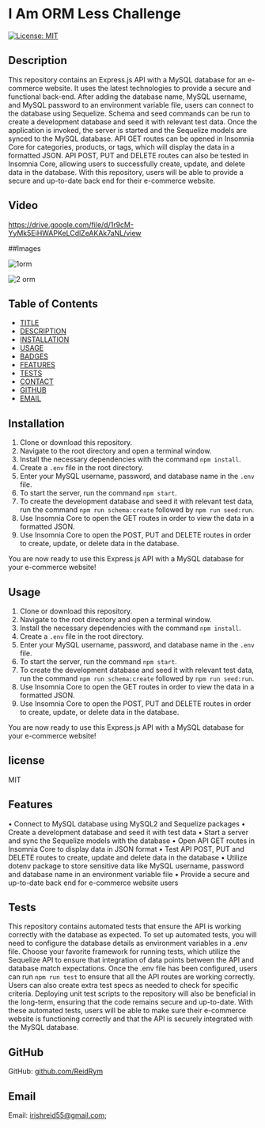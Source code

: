 # I Am ORM Less Challenge
[![License: MIT](https://img.shields.io/badge/License-MIT-yellow.svg)](https://opensource.org/licenses/MIT)


## Description
This repository contains an Express.js API with a MySQL database for an e-commerce website. It uses the latest technologies to provide a secure and functional back-end. After adding the database name, MySQL username, and MySQL password to an environment variable file, users can connect to the database using Sequelize. Schema and seed commands can be run to create a development database and seed it with relevant test data. Once the application is invoked, the server is started and the Sequelize models are synced to the MySQL database. API GET routes can be opened in Insomnia Core for categories, products, or tags, which will display the data in a formatted JSON. API POST, PUT and DELETE routes can also be tested in Insomnia Core, allowing users to successfully create, update, and delete data in the database. With this repository, users will be able to provide a secure and up-to-date back end for their e-commerce website.

## Video

https://drive.google.com/file/d/1r9cM-YyMk5EiHWAPKeLCdlZeAKAk7aNL/view


##Images

![1orm](https://github.com/ReidRym/I_Am_ORM_Less_Challenge/assets/123789106/35ca8c02-a4db-4d50-a65f-40a51b010b17)


![2 orm](https://github.com/ReidRym/I_Am_ORM_Less_Challenge/assets/123789106/3b424798-50c6-46c7-af9d-0643b109c121)


## Table of Contents

* [TITLE](#title)
* [DESCRIPTION](#description)
* [INSTALLATION](#installation)
* [USAGE](#usage)
* [BADGES](#badges)
* [FEATURES](#features)
* [TESTS](#tests)
* [CONTACT](#contact)
* [GITHUB](#github)
* [EMAIL](#email)


## Installation
1. Clone or download this repository. 
2. Navigate to the root directory and open a terminal window.
3. Install the necessary dependencies with the command `npm install`.
4. Create a `.env` file in the root directory. 
5. Enter your MySQL username, password, and database name in the `.env` file.
6. To start the server, run the command `npm start`.
7. To create the development database and seed it with relevant test data, run the command `npm run schema:create` followed by `npm run seed:run`.
8. Use Insomnia Core to open the GET routes in order to view the data in a formatted JSON.
9. Use Insomnia Core to open the POST, PUT and DELETE routes in order to create, update, or delete data in the database.

You are now ready to use this Express.js API with a MySQL database for your e-commerce website!


## Usage
1. Clone or download this repository. 
2. Navigate to the root directory and open a terminal window.
3. Install the necessary dependencies with the command `npm install`.
4. Create a `.env` file in the root directory. 
5. Enter your MySQL username, password, and database name in the `.env` file.
6. To start the server, run the command `npm start`.
7. To create the development database and seed it with relevant test data, run the command `npm run schema:create` followed by `npm run seed:run`.
8. Use Insomnia Core to open the GET routes in order to view the data in a formatted JSON.
9. Use Insomnia Core to open the POST, PUT and DELETE routes in order to create, update, or delete data in the database.

You are now ready to use this Express.js API with a MySQL database for your e-commerce website!

## license
MIT

## Features  
• Connect to MySQL database using MySQL2 and Sequelize packages
• Create a development database and seed it with test data
• Start a server and sync the Sequelize models with the database
• Open API GET routes in Insomnia Core to display data in JSON format
• Test API POST, PUT and DELETE routes to create, update and delete data in the database
• Utilize dotenv package to store sensitive data like MySQL username, password and database name in an environment variable file
• Provide a secure and up-to-date back end for e-commerce website users


## Tests  
This repository contains automated tests that ensure the API is working correctly with the database as expected. To set up automated tests, you will need to configure the database details as environment variables in a .env file. Choose your favorite framework for running tests, which utilize the Sequelize API to ensure that integration of data points between the API and database match expectations. Once the .env file has been configured, users can run `npm run test` to ensure that all the API routes are working correctly. Users can also create extra test specs as needed to check for specific criteria. Deploying unit test scripts to the repository will also be beneficial in the long-term, ensuring that the code remains secure and up-to-date. With these automated tests, users will be able to make sure their e-commerce website is functioning correctly and that the API is securely integrated with the MySQL database.


## GitHub
GitHub: [github.com/ReidRym](https://github.com/github.com/ReidRym)


## Email
Email: [irishreid55@gmail.com](mailto:irishreid55@gmail.com);









